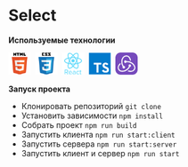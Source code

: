 # Select

**Используемые технологии**

<img src="https://github.com/devicons/devicon/blob/master/icons/html5/html5-original-wordmark.svg" width="40" height="40" title="HTML5" alt="HTML"/>&nbsp;
<img src="https://github.com/devicons/devicon/blob/master/icons/css3/css3-original-wordmark.svg" width="40" height="40" title="CSS" alt="CSS"/>&nbsp;
<img src="https://github.com/devicons/devicon/blob/master/icons/react/react-original-wordmark.svg" width="40" height="40" title="React" alt="React"/>&nbsp;
<img src="https://github.com/devicons/devicon/blob/master/icons/typescript/typescript-original.svg" width="40" height="40" title="TypeScript" alt="TypeScript"/>&nbsp;
<img src="https://github.com/tandpfun/skill-icons/blob/main/icons/Redux.svg" width="40" height="40" title="Redux" alt="Redux"/>&nbsp;

**Запуск проекта**

- Клонировать репозиторий `git clone`
- Установить зависимости `npm install`
- Собрать проект `npm run build`
- Запустить клиента `npm run start:client`
- Запустить сервера `npm run start:server`
- Запустить клиент и сервер `npm run start`
